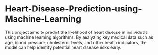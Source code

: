 # Heart-Disease-Prediction-using-Machine-Learning
This project aims to predict the likelihood of heart disease in individuals using machine learning algorithms. By analyzing key medical data such as age, blood pressure, cholesterol levels, and other health indicators, the model can help identify potential heart disease risks early. 
